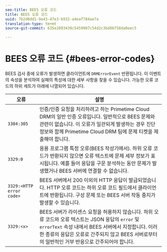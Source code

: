 ```yaml
---
seo-title: BEES 오류 코드
title: BEES 오류 코드
uuid: 7b2d0dd1-9a43-47e3-b932-a4eaf784ae7a
translation-type: tm+mt
source-git-commit: 635e2893439c5459907c54d2c3bd86f58da0eec5

---
```



# BEES 오류 코드 {#bees-error-codes}

<!--<a id="section_81946679E1114DBA9FE173D0AA9E2F09"></a>-->

BEES 검사 중에 오류가 발생하면 클라이언트에 `DRMErrorEvent` 반환됩니다. 이 이벤트의 속성을 분석하여 실패의 특성에 대한 세부 사항을 찾을 수 있습니다. 가능한 오류 코드의 하위 세트가 아래에 나열되어 있습니다.

| 오류 | 설명 |
|---|---|
| `3304:305` | 인증/인증 요청을 처리하려고 하는 Primetime Cloud DRM의 일반 인증 오류입니다. 일반적으로 BEES 문제와 관련이 없습니다. 이 오류가 일관되게 발생하는 경우 진단 정보와 함께 Primetime Cloud DRM 팀에 문제 티켓을 제출해야 합니다. |
| `3329:0` | 응용 프로그램 특정 오류(BEES 작성기에서). 하위 오류 코드가 반환되지 않으면 오류 텍스트에 문제 세부 정보가 표시됩니다. 예를 들어 응답을 구문 분석하는 동안 문제가 발생했거나 BEES 서버에 연결할 수 없습니다. |
| `3329:<HTTP error code>` | BEES 서버에서 200 이외의 HTTP 응답이 발급되었습니다. HTTP 오류 코드는 하위 오류 코드 필드에서 클라이언트에 반환됩니다. 구성 문제 또는 BEES 서버 작동 중지가 발생할 수 있습니다. |
| `3329:<x>` | BEES 서버가 라이센스 요청을 허용하지 않습니다. 하위 오류 코드와 오류 텍스트는 JSON 응답의 `error` 및 `errorText` 속성 내에서 BEES 서버에서 지정합니다. 이러한 종류의 응답은 오류로 간주되지 않고 BEES 서버로부터의 일반적인 거부 반응으로 간주되어야 합니다. |